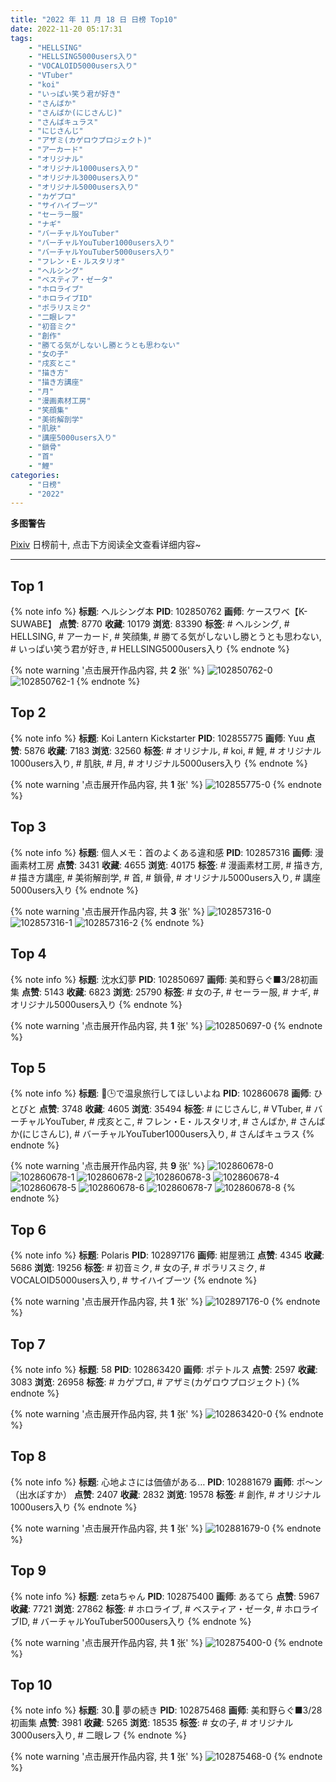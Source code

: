 ```yaml
---
title: "2022 年 11 月 18 日 日榜 Top10"
date: 2022-11-20 05:17:31
tags:
    - "HELLSING"
    - "HELLSING5000users入り"
    - "VOCALOID5000users入り"
    - "VTuber"
    - "koi"
    - "いっぱい笑う君が好き"
    - "さんばか"
    - "さんばか(にじさんじ)"
    - "さんばキュラス"
    - "にじさんじ"
    - "アザミ(カゲロウプロジェクト)"
    - "アーカード"
    - "オリジナル"
    - "オリジナル1000users入り"
    - "オリジナル3000users入り"
    - "オリジナル5000users入り"
    - "カゲプロ"
    - "サイハイブーツ"
    - "セーラー服"
    - "ナギ"
    - "バーチャルYouTuber"
    - "バーチャルYouTuber1000users入り"
    - "バーチャルYouTuber5000users入り"
    - "フレン・E・ルスタリオ"
    - "ヘルシング"
    - "ベスティア・ゼータ"
    - "ホロライブ"
    - "ホロライブID"
    - "ポラリスミク"
    - "二眼レフ"
    - "初音ミク"
    - "創作"
    - "勝てる気がしないし勝とうとも思わない"
    - "女の子"
    - "戌亥とこ"
    - "描き方"
    - "描き方講座"
    - "月"
    - "漫画素材工房"
    - "笑顔集"
    - "美術解剖学"
    - "肌肤"
    - "講座5000users入り"
    - "鎖骨"
    - "首"
    - "鯉"
categories:
    - "日榜"
    - "2022"
---
```


<i class="fa fa-triangle-exclamation"></i>**多图警告**<i class="fa fa-triangle-exclamation"></i>

[Pixiv](https://www.pixiv.net/) 日榜前十, 点击下方阅读全文查看详细内容~

<!-- more -->

---

## Top 1

{% note info %}
**标题**: ヘルシング本
**PID**: 102850762 **画师**: ケースワベ【K-SUWABE】
**点赞**: 8770 **收藏**: 10179 **浏览**: 83390
**标签**: # ヘルシング, # HELLSING, # アーカード, # 笑顔集, # 勝てる気がしないし勝とうとも思わない, # いっぱい笑う君が好き, # HELLSING5000users入り
{% endnote %}

{% note warning '点击展开作品内容, 共 **2** 张' %}
![102850762-0](https://i.pixiv.re/img-original/img/2022/11/17/00/00/22/102850762_p0.png)
![102850762-1](https://i.pixiv.re/img-original/img/2022/11/17/00/00/22/102850762_p1.png)
{% endnote %}

## Top 2

{% note info %}
**标题**: Koi Lantern Kickstarter
**PID**: 102855775 **画师**: Yuu
**点赞**: 5876 **收藏**: 7183 **浏览**: 32560
**标签**: # オリジナル, # koi, # 鯉, # オリジナル1000users入り, # 肌肤, # 月, # オリジナル5000users入り
{% endnote %}

{% note warning '点击展开作品内容, 共 **1** 张' %}
![102855775-0](https://i.pixiv.re/img-original/img/2022/11/17/05/01/30/102855775_p0.jpg)
{% endnote %}

## Top 3

{% note info %}
**标题**: 個人メモ：首のよくある違和感
**PID**: 102857316 **画师**: 漫画素材工房
**点赞**: 3431 **收藏**: 4655 **浏览**: 40175
**标签**: # 漫画素材工房, # 描き方, # 描き方講座, # 美術解剖学, # 首, # 鎖骨, # オリジナル5000users入り, # 講座5000users入り
{% endnote %}

{% note warning '点击展开作品内容, 共 **3** 张' %}
![102857316-0](https://i.pixiv.re/img-original/img/2022/11/17/08/00/01/102857316_p0.jpg)
![102857316-1](https://i.pixiv.re/img-original/img/2022/11/17/08/00/01/102857316_p1.jpg)
![102857316-2](https://i.pixiv.re/img-original/img/2022/11/17/08/00/01/102857316_p2.jpg)
{% endnote %}

## Top 4

{% note info %}
**标题**: 沈水幻夢
**PID**: 102850697 **画师**: 美和野らぐ■3/28初画集
**点赞**: 5143 **收藏**: 6823 **浏览**: 25790
**标签**: # 女の子, # セーラー服, # ナギ, # オリジナル5000users入り
{% endnote %}

{% note warning '点击展开作品内容, 共 **1** 张' %}
![102850697-0](https://i.pixiv.re/img-original/img/2022/11/17/00/00/10/102850697_p0.png)
{% endnote %}

## Top 5

{% note info %}
**标题**: 🌈🕒で温泉旅行してほしいよね
**PID**: 102860678 **画师**: ひとびと
**点赞**: 3748 **收藏**: 4605 **浏览**: 35494
**标签**: # にじさんじ, # VTuber, # バーチャルYouTuber, # 戌亥とこ, # フレン・E・ルスタリオ, # さんばか, # さんばか(にじさんじ), # バーチャルYouTuber1000users入り, # さんばキュラス
{% endnote %}

{% note warning '点击展开作品内容, 共 **9** 张' %}
![102860678-0](https://i.pixiv.re/img-original/img/2022/11/17/12/37/44/102860678_p0.png)
![102860678-1](https://i.pixiv.re/img-original/img/2022/11/17/12/37/44/102860678_p1.png)
![102860678-2](https://i.pixiv.re/img-original/img/2022/11/17/12/37/44/102860678_p2.png)
![102860678-3](https://i.pixiv.re/img-original/img/2022/11/17/12/37/44/102860678_p3.png)
![102860678-4](https://i.pixiv.re/img-original/img/2022/11/17/12/37/44/102860678_p4.png)
![102860678-5](https://i.pixiv.re/img-original/img/2022/11/17/12/37/44/102860678_p5.png)
![102860678-6](https://i.pixiv.re/img-original/img/2022/11/17/12/37/44/102860678_p6.png)
![102860678-7](https://i.pixiv.re/img-original/img/2022/11/17/12/37/44/102860678_p7.png)
![102860678-8](https://i.pixiv.re/img-original/img/2022/11/17/12/37/44/102860678_p8.png)
{% endnote %}

## Top 6

{% note info %}
**标题**: Polaris
**PID**: 102897176 **画师**: 紺屋鴉江
**点赞**: 4345 **收藏**: 5686 **浏览**: 19256
**标签**: # 初音ミク, # 女の子, # ポラリスミク, # VOCALOID5000users入り, # サイハイブーツ
{% endnote %}

{% note warning '点击展开作品内容, 共 **1** 张' %}
![102897176-0](https://i.pixiv.re/img-original/img/2022/11/18/21/16/27/102897176_p0.jpg)
{% endnote %}

## Top 7

{% note info %}
**标题**: 58
**PID**: 102863420 **画师**: ポテトルス
**点赞**: 2597 **收藏**: 3083 **浏览**: 26958
**标签**: # カゲプロ, # アザミ(カゲロウプロジェクト)
{% endnote %}

{% note warning '点击展开作品内容, 共 **1** 张' %}
![102863420-0](https://i.pixiv.re/img-original/img/2022/11/17/16/02/24/102863420_p0.jpg)
{% endnote %}

## Top 8

{% note info %}
**标题**: 心地よさには価値がある…
**PID**: 102881679 **画师**: ポ～ン（出水ぽすか）
**点赞**: 2407 **收藏**: 2832 **浏览**: 19578
**标签**: # 創作, # オリジナル1000users入り
{% endnote %}

{% note warning '点击展开作品内容, 共 **1** 张' %}
![102881679-0](https://i.pixiv.re/img-original/img/2022/11/18/07/30/01/102881679_p0.jpg)
{% endnote %}

## Top 9

{% note info %}
**标题**: zetaちゃん
**PID**: 102875400 **画师**: あるてら
**点赞**: 5967 **收藏**: 7721 **浏览**: 27862
**标签**: # ホロライブ, # ベスティア・ゼータ, # ホロライブID, # バーチャルYouTuber5000users入り
{% endnote %}

{% note warning '点击展开作品内容, 共 **1** 张' %}
![102875400-0](https://i.pixiv.re/img-original/img/2022/11/18/00/00/10/102875400_p0.png)
{% endnote %}

## Top 10

{% note info %}
**标题**: 30.💠 夢の続き
**PID**: 102875468 **画师**: 美和野らぐ■3/28初画集
**点赞**: 3981 **收藏**: 5265 **浏览**: 18535
**标签**: # 女の子, # オリジナル3000users入り, # 二眼レフ
{% endnote %}

{% note warning '点击展开作品内容, 共 **1** 张' %}
![102875468-0](https://i.pixiv.re/img-original/img/2022/11/18/11/54/18/102875468_p0.png)
{% endnote %}
